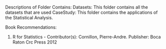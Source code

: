 
Descriptions of Folder Contains:
Datasets: This folder contains all the datasets that are used
CaseStudy: This folder contains the applications of the Statistical Analysis.


Book Recommendations:
1) R for Statistics - Contributor(s): Cornillon, Pierre-Andre.  Publisher: Boca Raton Crc Press 2012
